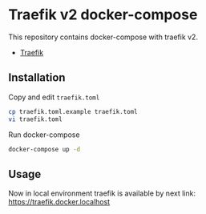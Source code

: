 # Traefik v2 docker-compose

This repository contains docker-compose with traefik v2.

* [Traefik](https://docs.traefik.io/)

## Installation

Copy and edit `traefik.toml`
```bash
cp traefik.toml.example traefik.toml
vi traefik.toml
```

Run docker-compose
```bash
docker-compose up -d
```

## Usage

Now in local environment traefik is available by next link: https://traefik.docker.localhost
